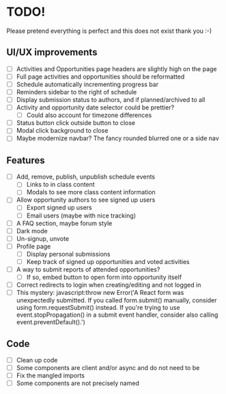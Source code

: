 # TODO!  
Please pretend everything is perfect and this does not exist thank you :-)

## UI/UX improvements
- [ ] Activities and Opportunities page headers are slightly high on the page
- [ ] Full page activities and opportunities should be reformatted
- [ ] Schedule automatically incrementing progress bar
- [ ] Reminders sidebar to the right of schedule   
- [ ] Display submission status to authors, and if planned/archived to all
- [ ] Activity and opportunity date selector could be prettier?
    - [ ] Could also account for timezone differences
- [ ] Status button click outside button to close
- [ ] Modal click background to close
- [ ] Maybe modernize navbar?  The fancy rounded blurred one or a side nav

## Features
- [ ] Add, remove, publish, unpublish schedule events
    - [ ] Links to in class content
    - [ ] Modals to see more class content information
- [ ] Allow opportunity authors to see signed up users
    - [ ] Export signed up users
    - [ ] Email users (maybe with nice tracking)
- [ ] A FAQ section, maybe forum style
- [ ] Dark mode
- [ ] Un-signup, unvote
- [ ] Profile page
    - [ ] Display personal submissions
    - [ ] Keep track of signed up opportunities and voted activities
- [ ] A way to submit reports of attended opportunities?
    - [ ] If so, embed button to open form into opportunity itself
- [ ] Correct redirects to login when creating/editing and not logged in 
- [ ] This mystery: javascript:throw new Error('A React form was unexpectedly submitted. If you called form.submit() manually, consider using form.requestSubmit() instead. If you\'re trying to use event.stopPropagation() in a submit event handler, consider also calling event.preventDefault().')

## Code
- [ ] Clean up code
- [ ] Some components are client and/or async and do not need to be
- [ ] Fix the mangled imports
- [ ] Some components are not precisely named